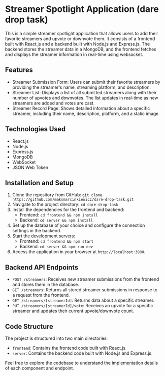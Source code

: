 # Streamer Spotlight Application (dare drop task)

This is a simple streamer spotlight application that allows users to add their favorite streamers and upvote or downvote them. It consists of a frontend built with React.js and a backend built with Node.js and Express.js. The backend stores the streamer data in a MongoDB, and the frontend fetches and displays the streamer information in real-time using websocket.

## Features

- Streamer Submission Form: Users can submit their favorite streamers by providing the streamer's name, streaming platform, and description.
- Streamer List: Displays a list of all submitted streamers along with their number of upvotes and downvotes. The list updates in real-time as new streamers are added and votes are cast.
- Streamer Record Page: Shows detailed information about a specific streamer, including their name, description, platform, and a static image.

## Technologies Used

- React.js 
- Node.js
- Express.js
- MongoDB
- WebSocket
- JSON Web Token


## Installation and Setup

1. Clone the repository from GitHub: `git clone https://github.com/maksmarcinkiewicz/dare-drop-task.git`
2. Navigate to the project directory: `cd dare-drop-task`
3. Install the dependencies for the frontend and backend:
   - Frontend: `cd frontend && npm install`
   - Backend: `cd server && npm install`
4. Set up the database of your choice and configure the connection settings in the backend.
5. Start the development servers:
   - Frontend: `cd frontend && npm start`
   - Backend: `cd server && npm run dev`
6. Access the application in your browser at `http://localhost:3000`.

## Backend API Endpoints

- `POST /streamers`: Receives new streamer submissions from the frontend and stores them in the database.
- `GET /streamers`: Returns all stored streamer submissions in response to a request from the frontend.
- `GET /streamers/[streamerId]`: Returns data about a specific streamer.
- `PUT /streamers/[streamerId]/vote`: Receives an upvote for a specific streamer and updates their current upvote/downvote count.

## Code Structure

The project is structured into two main directories:

- `frontend`: Contains the frontend code built with React.js.
- `server`: Contains the backend code built with Node.js and Express.js.

Feel free to explore the codebase to understand the implementation details of each component and endpoint.

